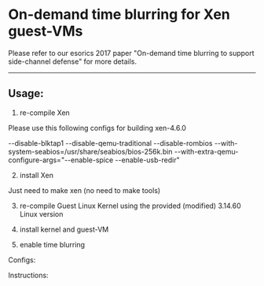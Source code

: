 # On-demand time blurring for Xen guest-VMs

Please refer to our esorics 2017 paper "On-demand time blurring to support side-channel defense" for more details.


---

## Usage:

1. re-compile Xen

Please use this following configs for building xen-4.6.0

--disable-blktap1 --disable-qemu-traditional --disable-rombios --with-system-seabios=/usr/share/seabios/bios-256k.bin --with-extra-qemu-configure-args="--enable-spice --enable-usb-redir"

2. install Xen

Just need to make xen (no need to make tools)

3. re-compile Guest Linux Kernel using the provided (modified) 3.14.60 Linux version

4. install kernel and guest-VM

5. enable time blurring

Configs:

Instructions:
